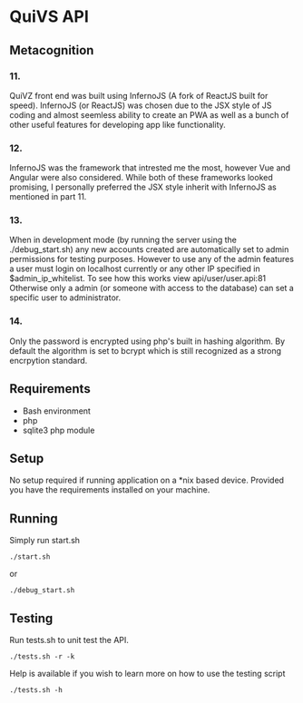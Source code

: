 # QuiVS API

## Metacognition

### 11. 
QuiVZ front end was built using InfernoJS (A fork of ReactJS built for speed).  InfernoJS (or ReactJS) was chosen due to the JSX style of JS coding and almost seemless ability to create an PWA as well as a bunch of other useful features for developing app like functionality.

### 12.
InfernoJS was the framework that intrested me the most, however Vue and Angular were also considered.  While both of these frameworks looked promising, I personally preferred the JSX style inherit with InfernoJS as mentioned in part 11.

### 13.
When in development mode (by running the server using the ./debug_start.sh) any new accounts created are automatically set to admin permissions for testing purposes.  However to use any of the admin features a user must login on localhost currently or any other IP specified in $admin_ip_whitelist. To see how this works view api/user/user.api:81
Otherwise only a admin (or someone with access to the database) can set a specific user to administrator.

### 14.
Only the password is encrypted using php's built in hashing algorithm.  By default the algorithm is set to bcrypt which is still recognized as a strong encrpytion standard.

## Requirements 
- Bash environment
- php
- sqlite3 php module

## Setup

No setup required if running application on a *nix based device.  Provided you have the requirements installed on your machine.

## Running

Simply run start.sh

```
./start.sh
```
or
```
./debug_start.sh
```

## Testing

Run tests.sh to unit test the API. 
```
./tests.sh -r -k
```

Help is available if you wish to learn more on how to use the testing script
```
./tests.sh -h
```


